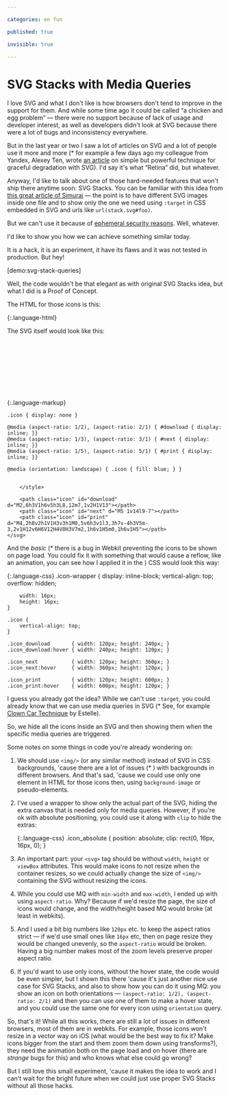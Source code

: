 ```yaml
---

categories: en fun

published: true

invisible: true

---
```


# SVG Stacks with Media Queries

I love SVG and what I don't like is how browsers don't tend to improve in the support for them. And while some time ago it could be called “a chicken and egg problem” — there were no support because of lack of usage and developer interest, as well as developers didn't look at SVG because there were a lot of bugs and inconsistency everywhere.

But in the last year or two I saw a lot of articles on SVG and a lot of people use it more and <span class="sidenote" id="articles">more (* for example a few days ago my colleague from Yandex, Alexey Ten, wrote [an article](http://lynn.ru/examples/svg/en.html) on simple but powerful technique for graceful degradation with SVG)</span>. I'd say it's what “Retina” did, but whatever.

Anyway, I'd like to talk about one of those hard-needed features that won't ship there anytime soon: SVG Stacks. You can be familiar with this idea from [this great article of Simurai](http://simurai.com/post/20251013889/svg-stacks) — the point is to have different SVG images inside one file and to show only the one we need using `:target` in CSS embedded in SVG and urls like `url(stack.svg#foo)`.

But we can't use it because of [ephemeral security reasons](https://code.google.com/p/chromium/issues/detail?id=128055#c6). Well, whatever.

I'd like to show you how we can achieve something similar today.

It is a hack, it is an experiment, it have its flaws and it was not tested in production. But hey!

[demo:svg-stack-queries]

Well, the code wouldn't be that elegant as with original SVG Stacks idea, but what I did is a Proof of Concept.

The HTML for those icons is this:

{:.language-html}
    <span class="icon-wrapper">
        <img class="icon icon_download" src="test3.svg" alt="">
    </span>
    <span class="icon-wrapper">
        <img class="icon icon_next" src="test3.svg" alt="">
    </span>
    <span class="icon-wrapper">
        <img class="icon icon_print" src="test3.svg" alt="">
    </span>

The SVG itself would look like this:

{:.language-markup}
    <svg xmlns="http://www.w3.org/2000/svg">
        <style>
    
    .icon { display: none }
    
    @media (aspect-ratio: 1/2), (aspect-ratio: 2/1) { #download { display: inline; }}
    @media (aspect-ratio: 1/3), (aspect-ratio: 3/1) { #next { display: inline; }}
    @media (aspect-ratio: 1/5), (aspect-ratio: 5/1) { #print { display: inline; }}
    
    @media (orientation: landscape) { .icon { fill: blue; } }
    
    
        </style>
    
        <path class="icon" id="download" d="M2,6h3V1h6v5h3L8,12m7,1v2H1V13"></path>
        <path class="icon" id="next" d="M5 1v14l9-7"></path>
        <path class="icon" id="print" d="M4,2h8v2h1V1H3v3h1M0,5v6h3v1l3,3h7v-4h3V5m-3,2v1H12v6H6V12H4V8H3V7m2,1h6v1H5m0,1h6v1H5"></path>
    </svg>

And the <span class="sidenote" id="webkit-bug">_basic_ (* there is a bug in Webkit preventing the icons to be shown on page load. You could fix it with something that would cause a reflow, like an animation, you can see how I applied it in the 
)</span> CSS would look this way:

{:.language-css}
    .icon-wrapper {
        display: inline-block;
        vertical-align: top;
        overflow: hidden;
        
        width: 16px;
        height: 16px;
    }

    .icon {
        vertical-align: top;
    }

    .icon_download       { width: 120px; height: 240px; }
    .icon_download:hover { width: 240px; height: 120px; }

    .icon_next           { width: 120px; height: 360px; }
    .icon_next:hover     { width: 360px; height: 120px; }

    .icon_print          { width: 120px; height: 600px; }
    .icon_print:hover    { width: 600px; height: 120px; }

I guess you already got the idea? While we can't use `:target`, you could already know that we can use <span class="sidenote" id="clowncar">media queries in SVG (* See, for example [Clown Car Technique](http://coding.smashingmagazine.com/2013/06/02/clown-car-technique-solving-for-adaptive-images-in-responsive-web-design/) by Estelle)</span>.

So, we hide all the icons inside an SVG and then showing them when the specific media queries are triggered.

Some notes on some things in code you're already wondering on:

1. We should use `<img/>` (or any similar method) instead of SVG in CSS backgrounds, 'cause there are a lot of <span class="sidenote" id="svg-in-css">issues (* )</span> with backgrounds in different browsers. And that's sad, 'cause we could use only one element in HTML for those icons then, using `background-image` or pseudo-elements.

2. I've used a wrapper to show only the actual part of the SVG, hiding the extra canvas that is needed only for media queries. However, if you're ok with absolute positioning, you could use it along with `clip` to hide the extras:

    {:.language-css}
        .icon_absolute {
            position: absolute;
            clip: rect(0, 16px, 16px, 0);
        }
        
3. An important part: your `<svg>` tag should be without `width`, `height` or `viewBox` attributes. This would make icons to not resize when the container resizes, so we could actually change the size of `<img/>` containing the SVG without resizing the icons.

4. While you could use MQ with `min-width` and `max-width`, I ended up with using `aspect-ratio`. Why? Because if we'd resize the page, the size of icons would change, and the width/height based MQ would broke (at least in webkits).

5. And I used a bit big numbers like `120px` etc. to keep the aspect ratios strict — if we'd use small ones like `16px` etc, then on page resize they would be changed unevenly, so the `aspect-ratio` would be broken. Having a big number makes most of the zoom levels preserve proper aspect ratio.

6. If you'd want to use only icons, without the hover state, the code would be even simpler, but I shown this there 'cause it's just another nice use case for SVG Stacks, and also to show how you can do it using MQ: you show an icon on both orientations — `(aspect-ratio: 1/2), (aspect-ratio: 2/1)` and then you can use one of them to make a hover state, and you could use the same one for every icon using `orientation` query.

So, that's it! While all this works, there are still a lot of issues in different browsers, most of them are in webkits. For example, those icons won't resize in a vector way on iOS (what would be the best way to fix it? Make icons bigger from the start and them zoom them down using transforms?), they need the animation both on the page load and on hover (there are _strange_ bugs for this) and who knows what else could go wrong?

But I still love this small experiment, 'cause it makes the idea to work and I can't wait for the bright future when we could just use proper SVG Stacks without all those hacks.

